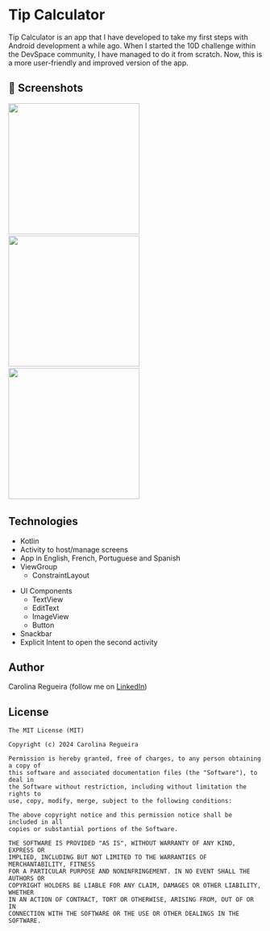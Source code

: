 # Tip Calculator
Tip Calculator is an app that I have developed to take my first steps with Android development a while ago. When I started the 10D challenge within the DevSpace community, I have managed to do it from scratch. Now, this is a more user-friendly and improved version of the app.

## :camera_flash: Screenshots
<!-- You can add more screenshots here if you like -->
<img src="https://github.com/user-attachments/assets/2bdba7c5-9bfc-4579-a97c-bbee00d584ac" width="260">&emsp;<img src="https://github.com/user-attachments/assets/584e035f-9cc2-4847-8c1a-d0e428abdc65" width="260">&emsp;<img src="https://github.com/user-attachments/assets/1fc3119d-d860-4f96-a7a7-7e341b4a9c47" width="260">&emsp;

## Technologies
* Kotlin
* Activity to host/manage screens
* App in English, French, Portuguese and Spanish
* ViewGroup
    * ConstraintLayout
- UI Components
    - TextView
    - EditText
    - ImageView
    - Button
- Snackbar
- Explicit Intent to open the second activity 

## Author
Carolina Regueira (follow me on [LinkedIn](linkedin.com/in/carolina-élisabeth-regueira))

## License
```
The MIT License (MIT)

Copyright (c) 2024 Carolina Regueira

Permission is hereby granted, free of charges, to any person obtaining a copy of
this software and associated documentation files (the "Software"), to deal in
the Software without restriction, including without limitation the rights to
use, copy, modify, merge, subject to the following conditions:

The above copyright notice and this permission notice shall be included in all
copies or substantial portions of the Software.

THE SOFTWARE IS PROVIDED "AS IS", WITHOUT WARRANTY OF ANY KIND, EXPRESS OR
IMPLIED, INCLUDING BUT NOT LIMITED TO THE WARRANTIES OF MERCHANTABILITY, FITNESS
FOR A PARTICULAR PURPOSE AND NONINFRINGEMENT. IN NO EVENT SHALL THE AUTHORS OR
COPYRIGHT HOLDERS BE LIABLE FOR ANY CLAIM, DAMAGES OR OTHER LIABILITY, WHETHER
IN AN ACTION OF CONTRACT, TORT OR OTHERWISE, ARISING FROM, OUT OF OR IN
CONNECTION WITH THE SOFTWARE OR THE USE OR OTHER DEALINGS IN THE SOFTWARE.
```
